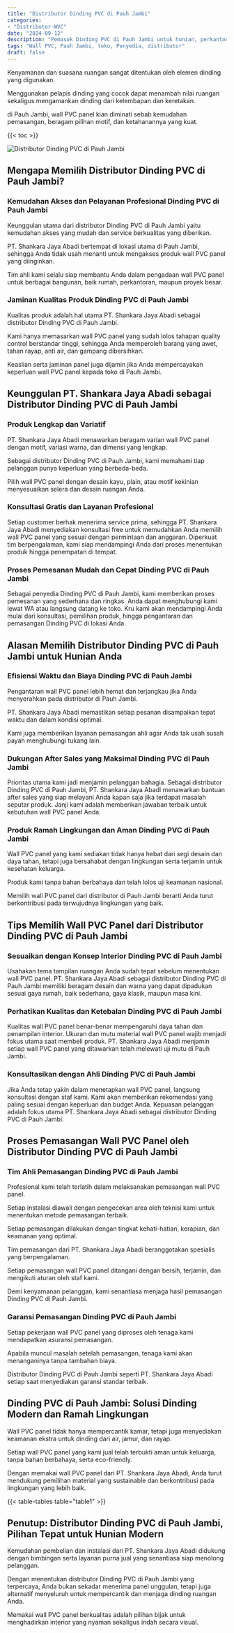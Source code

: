 ```yaml
---
title: "Distributor Dinding PVC di Pauh Jambi"
categories: 
- "Distributor-WVC"
date: "2024-09-12"
description: "Pemasok Dinding PVC di Pauh Jambi untuk hunian, perkantoran, serta gerai. Material berkualitas, beragam motif, warna menarik, dengan jasa instalasi ditangani oleh tim berpengalaman serta garansi resmi!|Layanan penyediaan Dinding PVC di Pauh Jambi bagi keperluan tempat tinggal, office, maupun gerai, dengan panel berkualitas dan pemasangan oleh teknisi profesional serta jaminan resmi.|Pilihan Dinding PVC di Pauh Jambi yang andal bagi rumah, kantor, serta ritel, dengan panel terbaik dan pemasangan oleh teknisi berpengalaman serta kepastian resmi.|Penyediaan Dinding PVC di Pauh Jambi untuk tempat tinggal, kantor, dan ritel, beserta panel unggulan dan instalasi dikerjakan oleh teknisi berpengalaman, dilengkapi beserta jaminan resmi.}"
tags: "Wall PVC, Pauh Jambi, toko, Penyedia, distributor"
draft: false
---
```


Kenyamanan dan suasana ruangan sangat ditentukan oleh elemen dinding yang digunakan.

Menggunakan pelapis dinding yang cocok dapat menambah nilai ruangan sekaligus mengamankan dinding dari kelembapan dan keretakan.

di Pauh Jambi, wall PVC panel kian diminati sebab kemudahan pemasangan, beragam pilihan motif, dan ketahanannya yang kuat.

{{< toc >}}

![Distributor Dinding PVC di Pauh Jambi](/images/Distributor-WVC/Distributor-Dinding-PVC-di-Pauh-Jambi.png)


## Mengapa Memilih Distributor Dinding PVC di Pauh Jambi?

### Kemudahan Akses dan Pelayanan Profesional Dinding PVC di Pauh Jambi

Keunggulan utama dari distributor Dinding PVC di Pauh Jambi yaitu kemudahan akses yang mudah dan service berkualitas yang diberikan.

PT. Shankara Jaya Abadi bertempat di lokasi utama di Pauh Jambi, sehingga Anda tidak usah menanti untuk mengakses produk wall PVC panel yang diinginkan.

Tim ahli kami selalu siap membantu Anda dalam pengadaan wall PVC panel untuk berbagai bangunan, baik rumah, perkantoran, maupun proyek besar.

### Jaminan Kualitas Produk Dinding PVC di Pauh Jambi

Kualitas produk adalah hal utama PT. Shankara Jaya Abadi sebagai distributor Dinding PVC di Pauh Jambi.

Kami hanya memasarkan wall PVC panel yang sudah lolos tahapan quality control berstandar tinggi, sehingga Anda memperoleh barang yang awet, tahan rayap, anti air, dan gampang dibersihkan.

Keaslian serta jaminan panel juga dijamin jika Anda mempercayakan keperluan wall PVC panel kepada toko di Pauh Jambi.

## Keunggulan PT. Shankara Jaya Abadi sebagai Distributor Dinding PVC di Pauh Jambi

### Produk Lengkap dan Variatif

PT. Shankara Jaya Abadi menawarkan beragam varian wall PVC panel dengan motif, variasi warna, dan dimensi yang lengkap.

Sebagai distributor Dinding PVC di Pauh Jambi, kami memahami tiap pelanggan punya keperluan yang berbeda-beda.

Pilih wall PVC panel dengan desain kayu, plain, atau motif kekinian menyesuaikan selera dan desain ruangan Anda.

### Konsultasi Gratis dan Layanan Profesional

Setiap customer berhak menerima service prima, sehingga PT. Shankara Jaya Abadi menyediakan konsultasi free untuk memudahkan Anda memilih wall PVC panel yang sesuai dengan permintaan dan anggaran. Diperkuat tim berpengalaman, kami siap mendampingi Anda dari proses menentukan produk hingga penempatan di tempat.

### Proses Pemesanan Mudah dan Cepat Dinding PVC di Pauh Jambi

Sebagai penyedia Dinding PVC di Pauh Jambi, kami memberikan proses pemesanan yang sederhana dan ringkas. Anda dapat menghubungi kami lewat WA atau langsung datang ke toko. Kru kami akan mendampingi Anda mulai dari konsultasi, pemilihan produk, hingga pengantaran dan pemasangan Dinding PVC di lokasi Anda.

## Alasan Memilih Distributor Dinding PVC di Pauh Jambi untuk Hunian Anda

### Efisiensi Waktu dan Biaya Dinding PVC di Pauh Jambi

Pengantaran wall PVC panel lebih hemat dan terjangkau jika Anda menyerahkan pada distributor di Pauh Jambi.

PT. Shankara Jaya Abadi memastikan setiap pesanan disampaikan tepat waktu dan dalam kondisi optimal.

Kami juga memberikan layanan pemasangan ahli agar Anda tak usah susah payah menghubungi tukang lain.

### Dukungan After Sales yang Maksimal Dinding PVC di Pauh Jambi

Prioritas utama kami jadi menjamin pelanggan bahagia. Sebagai distributor Dinding PVC di Pauh Jambi, PT. Shankara Jaya Abadi menawarkan bantuan after sales yang siap melayani Anda kapan saja jika terdapat masalah seputar produk. Janji kami adalah memberikan jawaban terbaik untuk kebutuhan wall PVC panel Anda.

### Produk Ramah Lingkungan dan Aman Dinding PVC di Pauh Jambi

Wall PVC panel yang kami sediakan tidak hanya hebat dari segi desain dan daya tahan, tetapi juga bersahabat dengan lingkungan serta terjamin untuk kesehatan keluarga.

Produk kami tanpa bahan berbahaya dan telah lolos uji keamanan nasional.

Memilih wall PVC panel dari distributor di Pauh Jambi berarti Anda turut berkontribusi pada terwujudnya lingkungan yang baik.

## Tips Memilih Wall PVC Panel dari Distributor Dinding PVC di Pauh Jambi

### Sesuaikan dengan Konsep Interior Dinding PVC di Pauh Jambi

Usahakan tema tampilan ruangan Anda sudah tepat sebelum menentukan wall PVC panel. PT. Shankara Jaya Abadi sebagai distributor Dinding PVC di Pauh Jambi memiliki beragam desain dan warna yang dapat dipadukan sesuai gaya rumah, baik sederhana, gaya klasik, maupun masa kini.

### Perhatikan Kualitas dan Ketebalan Dinding PVC di Pauh Jambi

Kualitas wall PVC panel benar-benar mempengaruhi daya tahan dan penampilan interior. Ukuran dan mutu material wall PVC panel wajib menjadi fokus utama saat membeli produk. PT. Shankara Jaya Abadi menjamin setiap wall PVC panel yang ditawarkan telah melewati uji mutu di Pauh Jambi.

### Konsultasikan dengan Ahli Dinding PVC di Pauh Jambi

Jika Anda tetap yakin dalam menetapkan wall PVC panel, langsung konsultasi dengan staf kami. Kami akan memberikan rekomendasi yang paling sesuai dengan keperluan dan budget Anda. Kepuasan pelanggan adalah fokus utama PT. Shankara Jaya Abadi sebagai distributor Dinding PVC di Pauh Jambi.

## Proses Pemasangan Wall PVC Panel oleh Distributor Dinding PVC di Pauh Jambi

### Tim Ahli Pemasangan Dinding PVC di Pauh Jambi

Profesional kami telah terlatih dalam melaksanakan pemasangan wall PVC panel.

Setiap instalasi diawali dengan pengecekan area oleh teknisi kami untuk menentukan metode pemasangan terbaik.

Setiap pemasangan dilakukan dengan tingkat kehati-hatian, kerapian, dan keamanan yang optimal.

Tim pemasangan dari PT. Shankara Jaya Abadi beranggotakan spesialis yang berpengalaman.

Setiap pemasangan wall PVC panel ditangani dengan bersih, terjamin, dan mengikuti aturan oleh staf kami.

Demi kenyamanan pelanggan, kami senantiasa menjaga hasil pemasangan Dinding PVC di Pauh Jambi.

### Garansi Pemasangan Dinding PVC di Pauh Jambi

Setiap pekerjaan wall PVC panel yang diproses oleh tenaga kami mendapatkan asuransi pemasangan.

Apabila muncul masalah setelah pemasangan, tenaga kami akan menanganinya tanpa tambahan biaya.

Distributor Dinding PVC di Pauh Jambi seperti PT. Shankara Jaya Abadi setiap saat menyediakan garansi standar terbaik.

## Dinding PVC di Pauh Jambi: Solusi Dinding Modern dan Ramah Lingkungan

Wall PVC panel tidak hanya mempercantik kamar, tetapi juga menyediakan keamanan ekstra untuk dinding dari air, jamur, dan rayap.

Setiap wall PVC panel yang kami jual telah terbukti aman untuk keluarga, tanpa bahan berbahaya, serta eco-friendly.

Dengan memakai wall PVC panel dari PT. Shankara Jaya Abadi, Anda turut mendukung pemilihan material yang sustainable dan berkontribusi pada lingkungan yang lebih baik.

{{< table-tables table="table1" >}}

## Penutup: Distributor Dinding PVC di Pauh Jambi, Pilihan Tepat untuk Hunian Modern

Kemudahan pembelian dan instalasi dari PT. Shankara Jaya Abadi didukung dengan bimbingan serta layanan purna jual yang senantiasa siap menolong pelanggan.

Dengan menentukan distributor Dinding PVC di Pauh Jambi yang terpercaya, Anda bukan sekadar menerima panel unggulan, tetapi juga alternatif menyeluruh untuk mempercantik dan menjaga dinding ruangan Anda.

Memakai wall PVC panel berkualitas adalah pilihan bijak untuk menghadirkan interior yang nyaman sekaligus indah secara visual.